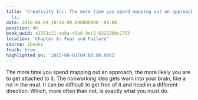 ```yaml
---
title: 'Creativity Inc: The more time you spend mapping out an approach, the more
  li…'
date: 2016-04-09 18:16:00.600000000 -04:00
position: 96
book_uuid: a1351c21-deba-45a0-9ec2-6322200c1753
location: 'Chapter 6: Fear and Failure'
source: ibooks
touch: true
highlighted_on: '2015-08-01T04:00:00.000Z'
---
```


The more time you spend mapping out an approach, the more likely you are to get attached to it. The nonworking idea gets worn into your brain, like a rut in the mud. It can be difficult to get free of it and head in a different direction. Which, more often than not, is exactly what you must do.
